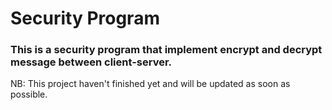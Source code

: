 # Security Program

<h3> This is a security program that implement encrypt and decrypt message between client-server.</h3> 

NB:
This project haven't finished yet and will be updated as soon as possible.  

